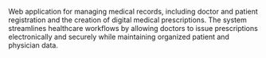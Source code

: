 Web application for managing medical records, including doctor and patient registration and the creation of digital medical prescriptions. The system streamlines healthcare workflows by allowing doctors to issue prescriptions electronically and securely while maintaining organized patient and physician data.